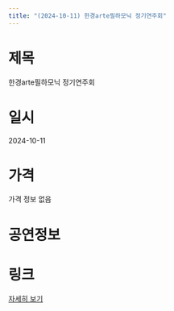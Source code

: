 ```yaml
---
title: "(2024-10-11) 한경arte필하모닉 정기연주회"
---
```


# 제목
한경arte필하모닉 정기연주회

# 일시
2024-10-11

# 가격
가격 정보 없음

# 공연정보
  
  


# 링크
[자세히 보기](https://www.sac.or.kr/site/main/show/show_view?SN=60765 "https://www.sac.or.kr/site/main/show/show_view?SN=60765")
